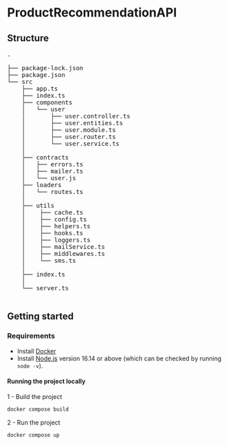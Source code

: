 # ProductRecommendationAPI

## Structure

<span>
<pre>
.<br>
├── package-lock.json
├── package.json
└── src
    ├── app.ts
    ├── index.ts
    ├── components
    │   └── user
    │       ├── user.controller.ts
    │       ├── user.entities.ts
    │       ├── user.module.ts
    │       ├── user.router.ts
    │       └── user.service.ts
    │
    ├── contracts
    │   ├── errors.ts
    │   ├── mailer.ts
    │   └── user.js
    ├── loaders
    │   └── routes.ts
    │
    ├── utils
    │    ├── cache.ts
    │    ├── config.ts
    │    ├── helpers.ts
    │    ├── hooks.ts
    │    ├── loggers.ts
    │    ├── mailService.ts
    │    ├── middlewares.ts
    │    └── sms.ts
    │
    ├── index.ts
    │
    └── server.ts

</pre>
</span>

## Getting started

### Requirements

- Install [Docker](https://docs.docker.com/get-docker)
- Install [Node.js](https://nodejs.org/en/download/) version 16.14 or above (which can be checked by running `node -v`).

#### Running the project locally

1 - Build the project

```bash
docker compose build
```

2 - Run the project

```bash
docker compose up
```
